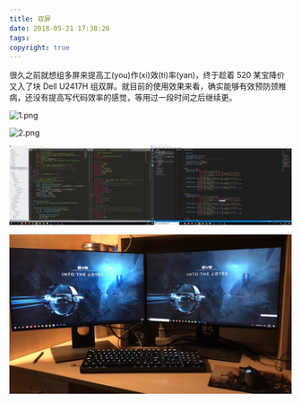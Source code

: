 ```yaml
---
title: 双屏
date: 2018-05-21 17:38:20
tags:
copyright: true
---
```


很久之前就想组多屏来提高工(you)作(xi)效(ti)率(yan)，终于趁着 520 某宝降价又入了块 Dell U2417H 组双屏。就目前的使用效果来看，确实能够有效预防颈椎病，还没有提高写代码效率的感觉，等用过一段时间之后继续更。

![1.png](2018-05-21-双屏/1.png)

![2.png](2018-05-21-双屏/2.png)

![3.png](2018-05-21-双屏/3.png)

![4.jpg](2018-05-21-双屏/4.jpg)
